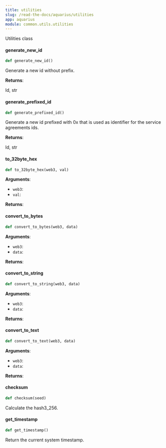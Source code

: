 ```yaml
---
title: utilities
slug: /read-the-docs/aquarius/utilities
app: aquarius
module: common.utils.utilities
---
```

Utilities class

#### generate\_new\_id

```python
def generate_new_id()
```

Generate a new id without prefix.

**Returns**:

Id, str

#### generate\_prefixed\_id

```python
def generate_prefixed_id()
```

Generate a new id prefixed with 0x that is used as identifier for the service agreements ids.

**Returns**:

Id, str

#### to\_32byte\_hex

```python
def to_32byte_hex(web3, val)
```

**Arguments**:

- `web3`: 
- `val`: 

**Returns**:



#### convert\_to\_bytes

```python
def convert_to_bytes(web3, data)
```

**Arguments**:

- `web3`: 
- `data`: 

**Returns**:



#### convert\_to\_string

```python
def convert_to_string(web3, data)
```

**Arguments**:

- `web3`: 
- `data`: 

**Returns**:



#### convert\_to\_text

```python
def convert_to_text(web3, data)
```

**Arguments**:

- `web3`: 
- `data`: 

**Returns**:



#### checksum

```python
def checksum(seed)
```

Calculate the hash3_256.

#### get\_timestamp

```python
def get_timestamp()
```

Return the current system timestamp.

